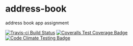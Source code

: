 # address-book
address book app assignment


[![Travis-ci Build Status](https://travis-ci.org/erlandsona/address-book.svg?branch=master)](https://travis-ci.org/erlandsona/address-book)
[![Coveralls Test Coverage Badge](https://coveralls.io/repos/erlandsona/address-book/badge.svg)](https://coveralls.io/r/erlandsona/address-book)
[![Code Climate Testing Badge](https://codeclimate.com/github/erlandsona/address-book/badges/gpa.svg)](https://codeclimate.com/github/erlandsona/address-book)
